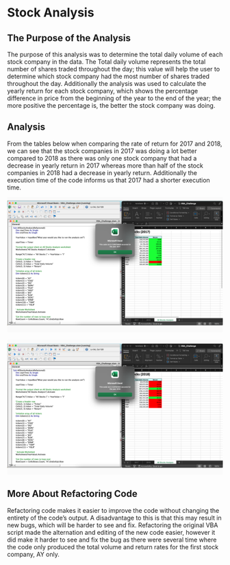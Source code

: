 # Stock Analysis

## The Purpose of the Analysis

The purpose of this analysis was to determine the total daily volume of each stock company in the data. The Total daily volume represents the total number of shares traded throughout the day; this value will help the user to determine which stock company had the most number of shares traded throughout the day. Additionally the analysis was used to calculate the yearly return for each stock company, which shows the percentage difference in price from the beginning of the year to the end of the year; the more positive the percentage is, the better the stock company was doing.

## Analysis

From the tables below when comparing the rate of return for 2017 and 2018, we can see that the stock companies in 2017 was doing a lot better compared to 2018 as there was only one stock company that had a decrease in yearly return in 2017 whereas more than half of the stock companies in 2018 had a decrease in yearly return. Additionally the execution time of the code informs us that 2017 had a shorter execution time. 

![VBA_Challenge_2017.png](https://github.com/ritawang917/Stock-Analysis/blob/main/VBA_Challenge_2017.png)

![VBA_Challenge_2018.png](https://github.com/ritawang917/Stock-Analysis/blob/main/VBA_Challenge_2018.png)

## More About Refactoring Code
Refactoring code makes it easier to improve the code without changing the entirety of the code’s output. A disadvantage to this is that this may result in new bugs, which will be harder to see and fix. Refactoring the original VBA script made the alternation and editing of the new code easier, however it did make it harder to see and fix the bug as there were several time where the code only produced the total volume and return rates for the first stock company, AY only.
